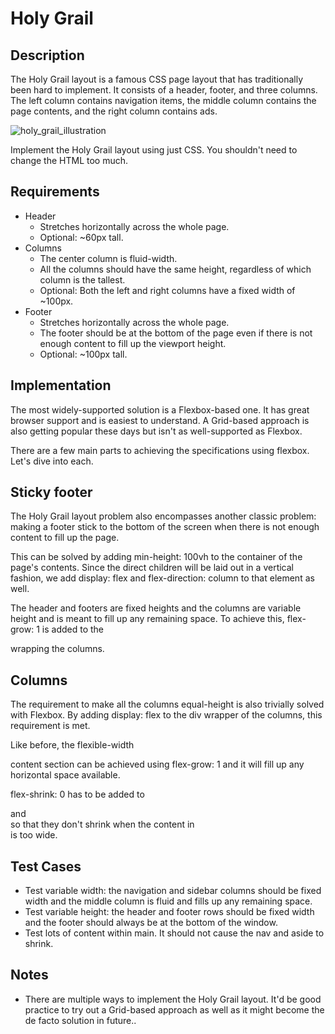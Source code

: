 # Holy Grail

## Description
The Holy Grail layout is a famous CSS page layout that has traditionally been hard to implement. It consists of a header, footer, and three columns. The left column contains navigation items, the middle column contains the page contents, and the right column contains ads.

![holy_grail_illustration]('./holy_grail_illustration.png')

Implement the Holy Grail layout using just CSS. You shouldn't need to change the HTML too much.

## Requirements
  * Header
    * Stretches horizontally across the whole page.
    * Optional: ~60px tall.
  * Columns
    * The center column is fluid-width.
    * All the columns should have the same height, regardless of which column is the tallest.
    * Optional: Both the left and right columns have a fixed width of ~100px.
  * Footer
    * Stretches horizontally across the whole page.
    * The footer should be at the bottom of the page even if there is not enough content to fill up the viewport height.
    * Optional: ~100px tall.

## Implementation
The most widely-supported solution is a Flexbox-based one. It has great browser support and is easiest to understand. A Grid-based approach is also getting popular these days but isn't as well-supported as Flexbox.

There are a few main parts to achieving the specifications using flexbox. Let's dive into each.

## Sticky footer
The Holy Grail layout problem also encompasses another classic problem: making a footer stick to the bottom of the screen when there is not enough content to fill up the page.

This can be solved by adding min-height: 100vh to the container of the page's contents. Since the direct children will be laid out in a vertical fashion, we add display: flex and flex-direction: column to that element as well.

The header and footers are fixed heights and the columns are variable height and is meant to fill up any remaining space. To achieve this, flex-grow: 1 is added to the <div> wrapping the columns.

## Columns
The requirement to make all the columns equal-height is also trivially solved with Flexbox. By adding display: flex to the div wrapper of the columns, this requirement is met.

Like before, the flexible-width <main> content section can be achieved using flex-grow: 1 and it will fill up any horizontal space available.

flex-shrink: 0 has to be added to <nav> and <aside> so that they don't shrink when the content in <main> is too wide.

## Test Cases
  * Test variable width: the navigation and sidebar columns should be fixed width and the middle column is fluid and fills up any remaining space.
  * Test variable height: the header and footer rows should be fixed width and the footer should always be at the bottom of the window.
  * Test lots of content within main. It should not cause the nav and aside to shrink.

## Notes
* There are multiple ways to implement the Holy Grail layout. It'd be good practice to try out a Grid-based approach as well as it might become the de facto solution in future..